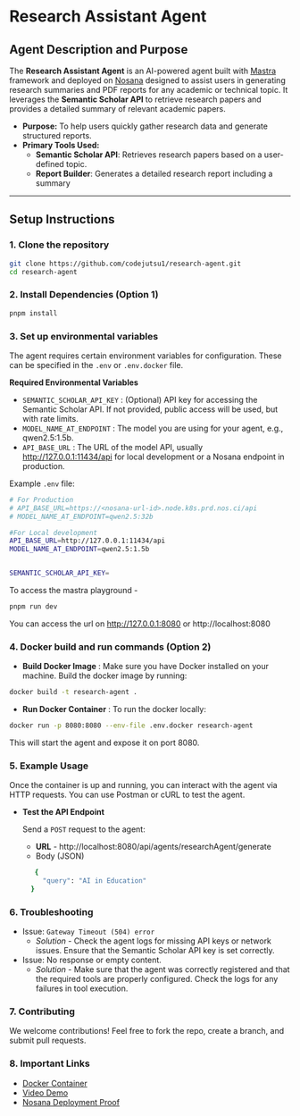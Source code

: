 
# Research Assistant Agent

## Agent Description and Purpose

The **Research Assistant Agent** is an AI-powered agent built with [Mastra](https://mastra.ai/en/docs) framework and deployed on [Nosana](https://nosana.com/) designed to assist users in generating research summaries and PDF reports for any academic or technical topic. It leverages the **Semantic Scholar API** to retrieve research papers and provides a detailed summary of relevant academic papers.

- **Purpose:** To help users quickly gather research data and generate structured reports.
- **Primary Tools Used:**
  - **Semantic Scholar API**: Retrieves research papers based on a user-defined topic.
  - **Report Builder**: Generates a detailed research report including a summary

---

## Setup Instructions

### 1. Clone the repository

```bash
git clone https://github.com/codejutsu1/research-agent.git
cd research-agent
```

### 2. Install Dependencies (Option 1)
```bash
pnpm install
```

### 3. Set up environmental variables
The agent requires certain environment variables for configuration. These can be specified in the `.env` or `.env.docker` file.

**Required Environmental Variables**
- `SEMANTIC_SCHOLAR_API_KEY` :  (Optional) API key for accessing the Semantic Scholar API. If not provided, public access will be used, but with rate limits.
- `MODEL_NAME_AT_ENDPOINT` : The model you are using for your agent, e.g., qwen2.5:1.5b.
- `API_BASE_URL` : The URL of the model API, usually http://127.0.0.1:11434/api for local development or a Nosana endpoint in production.

Example `.env` file:

```bash
# For Production
# API_BASE_URL=https://<nosana-url-id>.node.k8s.prd.nos.ci/api
# MODEL_NAME_AT_ENDPOINT=qwen2.5:32b

#For Local development
API_BASE_URL=http://127.0.0.1:11434/api
MODEL_NAME_AT_ENDPOINT=qwen2.5:1.5b


SEMANTIC_SCHOLAR_API_KEY=

```
To access the mastra playground - 
```bash
pnpm run dev
```

You can access the url on http://127.0.0.1:8080 or http://localhost:8080

### 4. Docker build and run commands (Option 2)
- **Build Docker Image** : Make sure you have Docker installed on your machine. Build the docker image by running: 

```bash
docker build -t research-agent .
```

- **Run Docker Container** : To run the docker locally: 

```bash
docker run -p 8080:8080 --env-file .env.docker research-agent
```

This will start the agent and expose it on port 8080.

### 5. Example Usage
Once the container is up and running, you can interact with the agent via HTTP requests. You can use Postman or cURL to test the agent.

- **Test the API Endpoint**

  Send a `POST` request to the agent:

    - **URL** - http://localhost:8080/api/agents/researchAgent/generate
    - Body (JSON)

    ```bash
       {
         "query": "AI in Education"
      }
    ```

 ### 6. Troubleshooting
 - Issue: `Gateway Timeout (504) error`
    - *Solution* - Check the agent logs for missing API keys or network issues. Ensure that the Semantic Scholar API key is set correctly.
- Issue: No response or empty content.
    - *Solution* - Make sure that the agent was correctly registered and that the required tools are properly configured. Check the logs for any failures in tool execution.

### 7. Contributing
We welcome contributions! Feel free to fork the repo, create a branch, and submit pull requests.




### 8. Important Links
- [Docker Container](https://hub.docker.com/repository/docker/codejutsu1/agent-challenge/general)
- [Video Demo]()
- [Nosana Deployment Proof](https://5qvnbhzq2rxte1koizpdjaecaw1zex9fqlyxtz82a256.node.k8s.prd.nos.ci/agents/researchAgent/chat)
